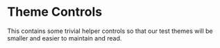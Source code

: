 # Theme Controls

This contains some trivial helper controls so that our test themes will be smaller and easier to maintain and read.